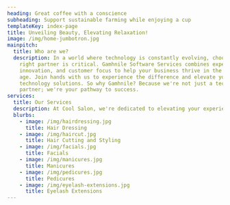 ```yaml
---
heading: Great coffee with a conscience
subheading: Support sustainable farming while enjoying a cup
templateKey: index-page
title: Unveiling Beauty, Elevating Relaxation!
image: /img/home-jumbotron.jpg
mainpitch:
  title: Who are we?
  description: In a world where technology is constantly evolving, choosing the
    right partner is critical. Gamhnile Software Services combines expertise,
    innovation, and customer focus to help your business thrive in the digital
    age. Join hands with us to experience the difference and elevate your
    technology solutions. So why Gamhnile? Because we're not just a technology
    partner; we're your pathway to success.
services:
  title: Our Services
  description: At Cool Salon, we're dedicated to elevating your experience with a personalized range of services.
  blurbs:
    - image: /img/hairdressing.jpg
      title: Hair Dressing
    - image: /img/haircut.jpg
      title: Hair Cutting and Styling
    - image: /img/facials.jpg
      title: Facials
    - image: /img/manicures.jpg
      title: Manicures
    - image: /img/pedicures.jpg
      title: Pedicures
    - image: /img/eyelash-extensions.jpg
      title: Eyelash Extensions
---
```

